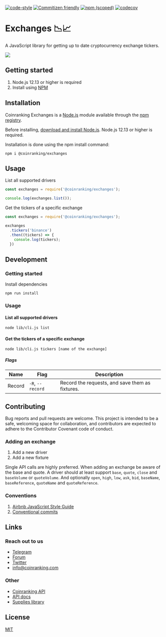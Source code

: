 [![code-style](https://img.shields.io/badge/code%20style-airbnb-brightgreen.svg?style=shield)](https://github.com/airbnb/javascript)
[![Commitizen friendly](https://img.shields.io/badge/commitizen-friendly-brightgreen.svg?style=shield)](http://commitizen.github.io/cz-cli/)
[![npm (scoped)](https://img.shields.io/npm/v/@coinranking/exchanges)](https://www.npmjs.com/package/@coinranking/exchanges)
[![codecov](https://img.shields.io/codecov/c/github/coinranking/exchanges/master.svg?style=shield)](https://codecov.io/gh/coinranking/exchanges)

# Exchanges 📉📈

A JavaScript library for getting up to date cryptocurrency exchange tickers.

![](exchange.webp)

## Getting started

1. Node.js 12.13 or higher is required
2. Install using [NPM](https://www.npmjs.com/package/@coinranking/exchanges)

## Installation

Coinranking Exchanges is a [Node.js](https://nodejs.org/) module available through the [npm registry](https://www.npmjs.com/package/@coinranking/exchanges).

Before installing, [download and install Node.js](https://nodejs.org/en/download/).
Node.js 12.13 or higher is required.

Installation is done using the npm install command:

```shell
npm i @coinranking/exchanges
```

## Usage

List all supported drivers

```JavaScript
const exchanges = require('@coinranking/exchanges');

console.log(exchanges.list());
```

Get the tickers of a specific exchange

```JavaScript
const exchanges = require('@coinranking/exchanges');

exchanges
  .tickers('binance')
  .then((tickers) => {
    console.log(tickers);
  })
```

## Development

### Getting started

Install dependencies

```shell
npm run install
```

### Usage

#### List all supported drivers

```shell
node lib/cli.js list
```

#### Get the tickers of a specific exchange

```shell
node lib/cli.js tickers [name of the exchange]
```

##### Flags

| Name      | Flag                    | Description
| ----------| ------------------------| ---
| Record    | `-R`, `--record`        | Record the requests, and save them as fixtures.

## Contributing

Bug reports and pull requests are welcome. This project is intended to be a safe, welcoming space for collaboration, and contributors are expected to adhere to the Contributor Covenant code of conduct.

### Adding an exchange

1. Add a new driver
2. Add a new fixture

Single API calls are highly preferred.
When adding an exchange be aware of the base and quote.
A driver should at least support `base`, `quote`, `close` and `baseVolume` or `quoteVolume`. And optionally `open`, `high`, `low`, `ask`, `bid`, `baseName`, `baseReference`, `quoteName` and `quoteReference`.

### Conventions

1. [Airbnb JavaScript Style Guide](https://github.com/airbnb/javascript)
2. [Conventional commits](https://www.conventionalcommits.org/en/v1.0.0-beta.4/)

## Links

### Reach out to us

- [Telegram](https://t.me/CoinrankingOfficial)
- [Forum](https://community.coinranking.com/c/developers/20)
- [Twitter](https://twitter.com/coinranking)
- [info@coinranking.com](mailto:info@coinranking.com)

### Other

- [Coinranking API](https://coinranking.com/page/cryptocurrency-api)
- [API docs](https://docs.coinranking.com/)
- [Supplies library](https://github.com/coinranking/supplies)


## License

[MIT](LICENSE)
